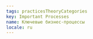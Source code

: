 ```yaml
---
tags: practicesTheoryCategories
key: Important Processes
name: Ключевые бизнес-процессы
locale: ru
---
```

